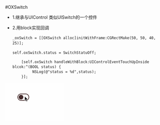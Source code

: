 #OXSwitch
* 1.继承与UIControl 类似UISwitch的一个控件
* 2.用block实现回调

     `_oxSwitch = [[OXSwitch alloc]initWithFrame:CGRectMake(50, 50, 40, 25)];`

     `self.oxSwitch.status = SwitchStatuOff;`

          [self.oxSwitch handleWithBlock:UIControlEventTouchUpInside blcok:^(BOOL status) {
               NSLog(@"status = %d",status);
          }];


![image](https://github.com/h5865885/OXSwitch/blob/master/switch.gif)   
